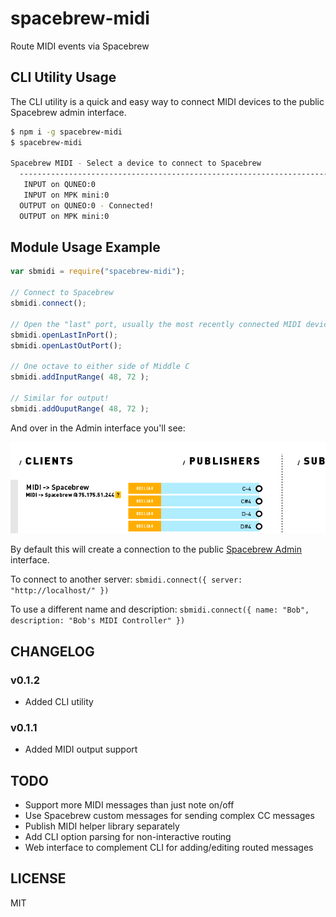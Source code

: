 # spacebrew-midi ##############################################################

Route MIDI events via Spacebrew

## CLI Utility Usage

The CLI utility is a quick and easy way to connect MIDI devices to the public Spacebrew admin interface.

```sh
$ npm i -g spacebrew-midi
$ spacebrew-midi

Spacebrew MIDI - Select a device to connect to Spacebrew                    
  ------------------------------------------------------------------------  
   INPUT on QUNEO:0                                                         
   INPUT on MPK mini:0                                                      
  OUTPUT on QUNEO:0 - Connected!                                            
  OUTPUT on MPK mini:0                                                      
```

## Module Usage Example ###################################################################

```js
var sbmidi = require("spacebrew-midi");

// Connect to Spacebrew
sbmidi.connect();

// Open the "last" port, usually the most recently connected MIDI device
sbmidi.openLastInPort();
sbmidi.openLastOutPort();

// One octave to either side of Middle C
sbmidi.addInputRange( 48, 72 );

// Similar for output!
sbmidi.addOuputRange( 48, 72 );
```

And over in the Admin interface you'll see:

![Screenshot of Spacebrew Admin running example code](https://github.com/randallagordon/spacebrew-midi/raw/master/img/readme-example.png "Screenshot of Spacebrew Admin running example code")

By default this will create a connection to the public [Spacebrew
Admin](http://spacebrew.github.com/spacebrew/admin/admin.html?server=sandbox.spacebrew.cc)
interface.

To connect to another server: `sbmidi.connect({ server: "http://localhost/" })`

To use a different name and description: `sbmidi.connect({ name: "Bob", description: "Bob's MIDI Controller" })`

## CHANGELOG ######################################################################

### v0.1.2

 * Added CLI utility

### v0.1.1

 * Added MIDI output support

## TODO ######################################################################

 * Support more MIDI messages than just note on/off
 * Use Spacebrew custom messages for sending complex CC messages
 * Publish MIDI helper library separately
 * Add CLI option parsing for non-interactive routing
 * Web interface to complement CLI for adding/editing routed messages

## LICENSE ####################################################################

MIT
